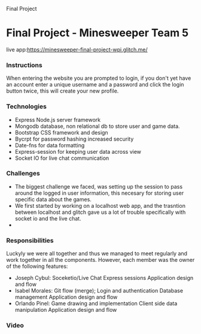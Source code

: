 Final Project 

# Final Project - Minesweeper Team 5
live app:https://minesweeper-final-project-wpi.glitch.me/

### Instructions
When entering the website you are prompted to login, if you don't yet have an account 
enter a unique username and a password and click the login button twice, this will create 
your new profile.

### Technologies
- Express Node.js server framework
- Mongodb database, non relational db to store user and game data.
- Bootstrap CSS framework and design 
- Bycrpt for password hashing increased security
- Date-fns for data formatting 
- Express-session for keeping user data across view
- Socket IO for live chat communication


### Challenges
+ The biggest challenge we faced, was setting up the session to pass around the logged in user information, this necesary for storing user specific data about the games. 
+ We first started by working on a localhost web app, and the trasntion between localhost and glitch gave us a lot of trouble specifically with socket io and the live chat. 
+

### Responsibilities
Luckyly we were all together and thus we managed to meet regularly and work together in all the components. However, each member was the owner of the following features:
+ Joseph Cybul: 
    Soceketio/Live Chat 
    Express sessions 
    Application design and flow
+ Isabel Morales: 
    Git flow (merge);
    Login and authentication
    Database management 
    Application design and flow
+ Orlando Pinel:
    Game drawing and implementation
    Client side data manipulation 
    Application design and flow

### Video
